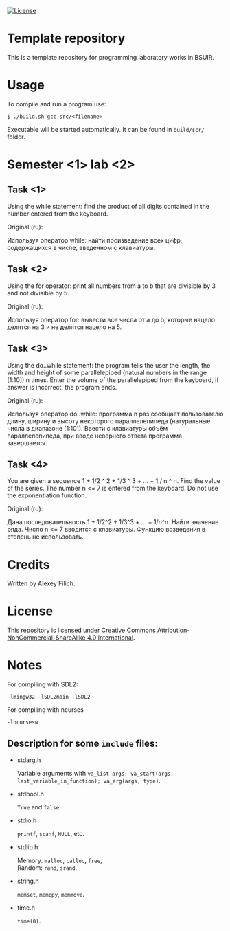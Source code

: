 [![License](https://img.shields.io/badge/license-CC%20BY--NC--SA%204.0-blue.svg)](https://bit.ly/cc-by-nc-sa-40)

# Template repository

This is a template repository for programming laboratory works in BSUIR.

# Usage

To compile and run a program use:
```
$ ./build.sh gcc src/<filename>
```

Executable will be started automatically. It can be found in `build/scr/` folder.

# Semester \<1\> lab \<2\>

## Task \<1\>

Using the while statement: find the product of all digits contained in the number entered from the keyboard.

Original (ru):

Используя оператор while: найти произведение всех цифр, содержащихся в числе, введенном с клавиатуры.

## Task \<2\>

Using the for operator: print all numbers from a to b that are divisible by 3 and not divisible by 5.

Original (ru):

Используя оператор for: вывести все числа от a до b, которые нацело делятся на 3 и не делятся нацело на 5.

## Task \<3\>

Using the do..while statement: the program tells the user the length, the width and height of some parallelepiped (natural numbers in the range [1:10]) n times. Enter the volume of the parallelepiped from the keyboard, if answer is incorrect, the program ends.

Original (ru):

Используя оператор do..while: программа n раз сообщает пользователю длину, ширину и высоту некоторого параллелепипеда (натуральные числа в диапазоне [1:10]). Ввести с клавиатуры объём параллелепипеда, при вводе неверного ответа программа завершается.

## Task \<4\>

You are given a sequence 1 + 1/2 ^ 2 + 1/3 ^ 3 + ... + 1 / n ^ n. Find the value of the series. The number n <= 7 is entered from the keyboard. Do not use the exponentiation function.

Original (ru):

Дана последовательность 1 + 1/2^2 + 1/3^3 + ... + 1/n^n. Найти значение ряда. Число n <= 7 вводится с клавиатуры. Функцию возведения в степень не использовать.

# Credits

Written by Alexey Filich.

# License

This repository is licensed under [Creative Commons Attribution-NonCommercial-ShareAlike 4.0 International](LICENCE.md).

# Notes

For compiling with SDL2:
```
-lmingw32 -lSDL2main -lSDL2
```

For compiling with ncurses
```
-lncursesw
```

## Description for some `include` files:

- stdarg.h

    Variable arguments with `va_list args; va_start(args, last_variable_in_function); va_arg(args, type)`.

- stdbool.h

    `True` and `false`.

- stdio.h

    `printf`, `scanf`, `NULL`, etc.

- stdlib.h

    Memory: `malloc`, `calloc`, `free`, \
    Random: `rand`, `srand`.

- string.h

    `memset`, `memcpy`, `memmove`.

- time.h

    `time(0)`.
